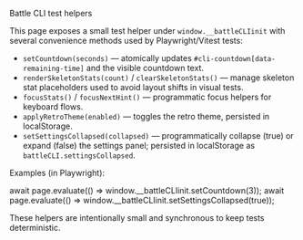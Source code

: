 Battle CLI test helpers

This page exposes a small test helper under `window.__battleCLIinit` with several convenience methods used by Playwright/Vitest tests:

- `setCountdown(seconds)` — atomically updates `#cli-countdown[data-remaining-time]` and the visible countdown text.
- `renderSkeletonStats(count)` / `clearSkeletonStats()` — manage skeleton stat placeholders used to avoid layout shifts in visual tests.
- `focusStats()` / `focusNextHint()` — programmatic focus helpers for keyboard flows.
- `applyRetroTheme(enabled)` — toggles the retro theme, persisted in localStorage.
- `setSettingsCollapsed(collapsed)` — programmatically collapse (true) or expand (false) the settings panel; persisted in localStorage as `battleCLI.settingsCollapsed`.

Examples (in Playwright):

await page.evaluate(() => window.__battleCLIinit.setCountdown(3));
await page.evaluate(() => window.__battleCLIinit.setSettingsCollapsed(true));

These helpers are intentionally small and synchronous to keep tests deterministic.
